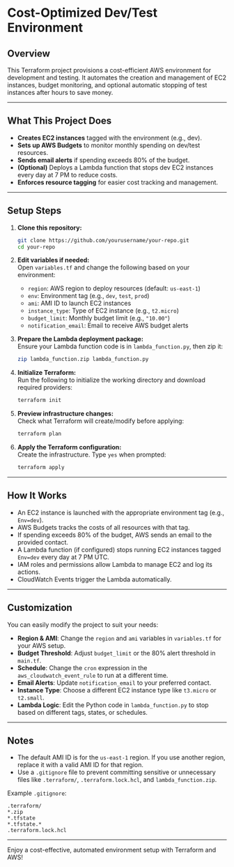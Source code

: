 # Cost-Optimized Dev/Test Environment

## Overview
This Terraform project provisions a cost-efficient AWS environment for development and testing. It automates the creation and management of EC2 instances, budget monitoring, and optional automatic stopping of test instances after hours to save money.

---

## What This Project Does

- **Creates EC2 instances** tagged with the environment (e.g., dev).  
- **Sets up AWS Budgets** to monitor monthly spending on dev/test resources.  
- **Sends email alerts** if spending exceeds 80% of the budget.  
- **(Optional)** Deploys a Lambda function that stops dev EC2 instances every day at 7 PM to reduce costs.  
- **Enforces resource tagging** for easier cost tracking and management.

---

## Setup Steps

1. **Clone this repository:**

   ```bash
   git clone https://github.com/yourusername/your-repo.git
   cd your-repo
   ```

2. **Edit variables if needed:**  
   Open `variables.tf` and change the following based on your environment:
   - `region`: AWS region to deploy resources (default: `us-east-1`)
   - `env`: Environment tag (e.g., `dev`, `test`, `prod`)
   - `ami`: AMI ID to launch EC2 instances
   - `instance_type`: Type of EC2 instance (e.g., `t2.micro`)
   - `budget_limit`: Monthly budget limit (e.g., `"10.00"`)
   - `notification_email`: Email to receive AWS budget alerts

3. **Prepare the Lambda deployment package:**  
   Ensure your Lambda function code is in `lambda_function.py`, then zip it:

   ```bash
   zip lambda_function.zip lambda_function.py
   ```

4. **Initialize Terraform:**  
   Run the following to initialize the working directory and download required providers:

   ```bash
   terraform init
   ```

5. **Preview infrastructure changes:**  
   Check what Terraform will create/modify before applying:

   ```bash
   terraform plan
   ```

6. **Apply the Terraform configuration:**  
   Create the infrastructure. Type `yes` when prompted:

   ```bash
   terraform apply
   ```

---

## How It Works

- An EC2 instance is launched with the appropriate environment tag (e.g., `Env=dev`).
- AWS Budgets tracks the costs of all resources with that tag.
- If spending exceeds 80% of the budget, AWS sends an email to the provided contact.
- A Lambda function (if configured) stops running EC2 instances tagged `Env=dev` every day at 7 PM UTC.
- IAM roles and permissions allow Lambda to manage EC2 and log its actions.
- CloudWatch Events trigger the Lambda automatically.

---

## Customization

You can easily modify the project to suit your needs:

- **Region & AMI**: Change the `region` and `ami` variables in `variables.tf` for your AWS setup.
- **Budget Threshold**: Adjust `budget_limit` or the 80% alert threshold in `main.tf`.
- **Schedule**: Change the `cron` expression in the `aws_cloudwatch_event_rule` to run at a different time.
- **Email Alerts**: Update `notification_email` to your preferred contact.
- **Instance Type**: Choose a different EC2 instance type like `t3.micro` or `t2.small`.
- **Lambda Logic**: Edit the Python code in `lambda_function.py` to stop based on different tags, states, or schedules.

---

## Notes

- The default AMI ID is for the `us-east-1` region. If you use another region, replace it with a valid AMI ID for that region.
- Use a `.gitignore` file to prevent committing sensitive or unnecessary files like `.terraform/`, `.terraform.lock.hcl`, and `lambda_function.zip`.

Example `.gitignore`:
```
.terraform/
*.zip
*.tfstate
*.tfstate.*
.terraform.lock.hcl
```

---

Enjoy a cost-effective, automated environment setup with Terraform and AWS!
